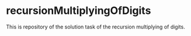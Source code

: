 # recursionMultiplyingOfDigits
This is repository of the solution task of the recursion multiplying of digits.
